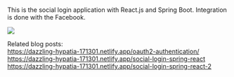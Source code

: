 ###
This is the social login application with React.js and Spring Boot.
Integration is done with the Facebook.

![](https://i.imgur.com/UAUsiUA.png)


Related blog posts:  
https://dazzling-hypatia-171301.netlify.app/oauth2-authentication/   
https://dazzling-hypatia-171301.netlify.app/social-login-spring-react   
https://dazzling-hypatia-171301.netlify.app/social-login-spring-react-2   